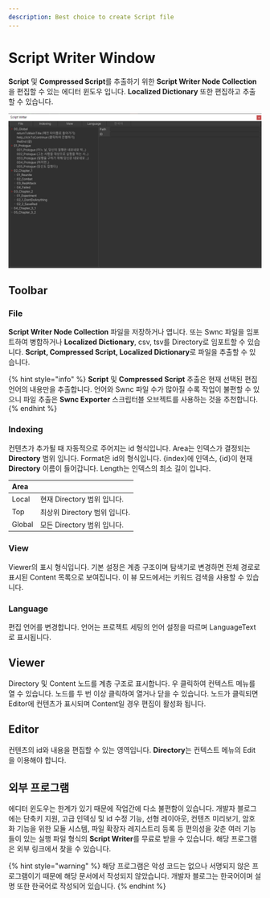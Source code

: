 ```yaml
---
description: Best choice to create Script file
---
```


# Script Writer Window

**Script** 및 **Compressed Script**를 추출하기 위한 **Script Writer Node Collection**을 편집할 수 있는 에디터 윈도우 입니다. **Localized Dictionary** 또한 편집하고 추출할 수 있습니다.

![Capsule Story &#xC608;&#xC81C;&#xC5D0; &#xC0AC;&#xC6A9;&#xB418;&#xB294; swnc &#xD30C;&#xC77C;](../.gitbook/assets/script_writer_window.png)

## Toolbar

### File

**Script Writer Node Collection** 파일을 저장하거나 엽니다. 또는 Swnc 파일을 임포트하여 병합하거나 **Localized Dictionary**, csv, tsv를 Directory로 임포트할 수 있습니다. **Script, Compressed Script, Localized Dictionary**로 파일을 추출할 수 있습니다.

{% hint style="info" %}
**Script** 및 **Compressed Script** 추출은 현재 선택된 편집 언어의 내용만을 추출합니다. 언어와 Swnc 파일 수가 많아질 수록 작업이 불편할 수 있으니 파일 추출은 **Swnc Exporter** 스크립터블 오브젝트를 사용하는 것을 추천합니다.
{% endhint %}

### Indexing

컨텐츠가 추가될 때 자동적으로 주어지는 id 형식입니다. Area는 인덱스가 결정되는 **Directory** 범위 입니다. Format은 id의 형식입니다. {index}에 인덱스, {id}이 현재 **Directory** 이름이 들어갑니다. Length는 인덱스의 최소 길이 입니다.

| Area |  |
| :--- | :--- |
| Local | 현재 Directory 범위 입니다. |
| Top | 최상위 Directory 범위 입니다. |
| Global | 모든 Directory 범위 입니다. |

### View

Viewer의 표시 형식입니다. 기본 설정은 계층 구조이며 탐색기로 변경하면 전체 경로로 표시된 Content 목록으로 보여집니다. 이 뷰 모드에서는 키워드 검색을 사용할 수 있습니다.

### Language

편집 언어를 변경합니다. 언어는 프로젝트 세팅의 언어 설정을 따르며 LanguageText로 표시됩니다.

## Viewer

Directory 및 Content 노드를 계층 구조로 표시합니다. 우 클릭하여 컨텍스트 메뉴를 열 수 있습니다. 노드를 두 번 이상 클릭하여 열거나 닫을 수 있습니다. 노드가 클릭되면 Editor에 컨텐츠가 표시되며 Content일 경우 편집이 활성화 됩니다.

## Editor

컨텐츠의 id와 내용을 편집할 수 있는 영역입니다. **Directory**는 컨텍스트 메뉴의 Edit을 이용해야 합니다.

## 외부 프로그램

에디터 윈도우는 한계가 있기 때문에 작업간에 다소 불편함이 있습니다. 개발자 블로그에는 단축키 지원, 고급 인덱싱 및 id 수정 기능, 선형 레이아웃, 컨텐츠 미리보기, 암호화 기능을 위한 모듈 시스템, 파일 확장자 레지스트리 등록 등 편의성을 갖춘 여러 기능들이 있는 실행 파일 형식의 **Script Writer**를 무료로 받을 수 있습니다. 해당 프로그램은 외부 링크에서 찾을 수 있습니다.

{% hint style="warning" %}
해당 프로그램은 악성 코드는 없으나 서명되지 않은 프로그램이기 때문에 해당 문서에서 작성되지 않았습니다. 개발자 블로그는 한국어이며 설명 또한 한국어로 작성되어 있습니다.
{% endhint %}





